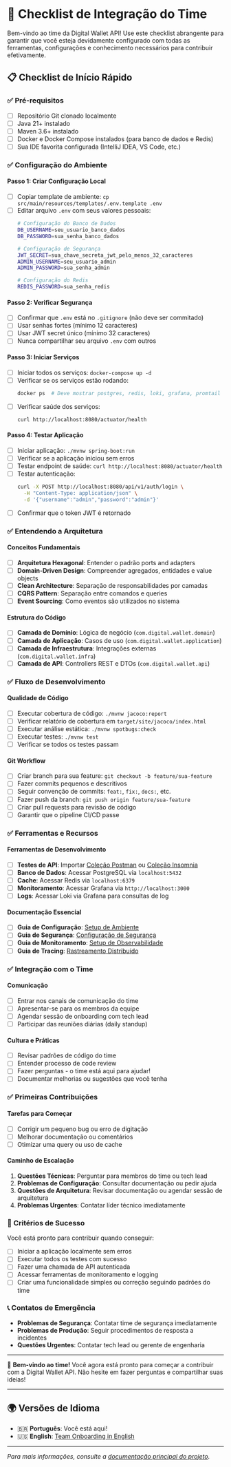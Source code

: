 # 🚀 Checklist de Integração do Time

Bem-vindo ao time da Digital Wallet API! Use este checklist abrangente para garantir que você esteja devidamente configurado com todas as ferramentas, configurações e conhecimento necessários para contribuir efetivamente.

## 📋 Checklist de Início Rápido

### ✅ Pré-requisitos
- [ ] Repositório Git clonado localmente
- [ ] Java 21+ instalado
- [ ] Maven 3.6+ instalado
- [ ] Docker e Docker Compose instalados (para banco de dados e Redis)
- [ ] Sua IDE favorita configurada (IntelliJ IDEA, VS Code, etc.)

### ✅ Configuração do Ambiente

#### Passo 1: Criar Configuração Local
- [ ] Copiar template de ambiente: `cp src/main/resources/templates/.env.template .env`
- [ ] Editar arquivo `.env` com seus valores pessoais:
  ```bash
  # Configuração do Banco de Dados
  DB_USERNAME=seu_usuario_banco_dados
  DB_PASSWORD=sua_senha_banco_dados
  
  # Configuração de Segurança
  JWT_SECRET=sua_chave_secreta_jwt_pelo_menos_32_caracteres
  ADMIN_USERNAME=seu_usuario_admin
  ADMIN_PASSWORD=sua_senha_admin
  
  # Configuração do Redis
  REDIS_PASSWORD=sua_senha_redis
  ```

#### Passo 2: Verificar Segurança
- [ ] Confirmar que `.env` está no `.gitignore` (não deve ser commitado)
- [ ] Usar senhas fortes (mínimo 12 caracteres)
- [ ] Usar JWT secret único (mínimo 32 caracteres)
- [ ] Nunca compartilhar seu arquivo `.env` com outros

#### Passo 3: Iniciar Serviços
- [ ] Iniciar todos os serviços: `docker-compose up -d`
- [ ] Verificar se os serviços estão rodando:
  ```bash
  docker ps  # Deve mostrar postgres, redis, loki, grafana, promtail
  ```
- [ ] Verificar saúde dos serviços:
  ```bash
  curl http://localhost:8080/actuator/health
  ```

#### Passo 4: Testar Aplicação
- [ ] Iniciar aplicação: `./mvnw spring-boot:run`
- [ ] Verificar se a aplicação iniciou sem erros
- [ ] Testar endpoint de saúde: `curl http://localhost:8080/actuator/health`
- [ ] Testar autenticação:
  ```bash
  curl -X POST http://localhost:8080/api/v1/auth/login \
    -H "Content-Type: application/json" \
    -d '{"username":"admin","password":"admin"}'
  ```
- [ ] Confirmar que o token JWT é retornado

### ✅ Entendendo a Arquitetura

#### Conceitos Fundamentais
- [ ] **Arquitetura Hexagonal**: Entender o padrão ports and adapters
- [ ] **Domain-Driven Design**: Compreender agregados, entidades e value objects
- [ ] **Clean Architecture**: Separação de responsabilidades por camadas
- [ ] **CQRS Pattern**: Separação entre comandos e queries
- [ ] **Event Sourcing**: Como eventos são utilizados no sistema

#### Estrutura do Código
- [ ] **Camada de Domínio**: Lógica de negócio (`com.digital.wallet.domain`)
- [ ] **Camada de Aplicação**: Casos de uso (`com.digital.wallet.application`)
- [ ] **Camada de Infraestrutura**: Integrações externas (`com.digital.wallet.infra`)
- [ ] **Camada de API**: Controllers REST e DTOs (`com.digital.wallet.api`)

### ✅ Fluxo de Desenvolvimento

#### Qualidade de Código
- [ ] Executar cobertura de código: `./mvnw jacoco:report`
- [ ] Verificar relatório de cobertura em `target/site/jacoco/index.html`
- [ ] Executar análise estática: `./mvnw spotbugs:check`
- [ ] Executar testes: `./mvnw test`
- [ ] Verificar se todos os testes passam

#### Git Workflow
- [ ] Criar branch para sua feature: `git checkout -b feature/sua-feature`
- [ ] Fazer commits pequenos e descritivos
- [ ] Seguir convenção de commits: `feat:`, `fix:`, `docs:`, etc.
- [ ] Fazer push da branch: `git push origin feature/sua-feature`
- [ ] Criar pull requests para revisão de código
- [ ] Garantir que o pipeline CI/CD passe

### ✅ Ferramentas e Recursos

#### Ferramentas de Desenvolvimento
- [ ] **Testes de API**: Importar [Coleção Postman](../../collections/postman/) ou [Coleção Insomnia](../../collections/insomnia/)
- [ ] **Banco de Dados**: Acessar PostgreSQL via `localhost:5432`
- [ ] **Cache**: Acessar Redis via `localhost:6379`
- [ ] **Monitoramento**: Acessar Grafana via `http://localhost:3000`
- [ ] **Logs**: Acessar Loki via Grafana para consultas de log

#### Documentação Essencial
- [ ] **Guia de Configuração**: [Setup de Ambiente](../../configuration/pt/)
- [ ] **Guia de Segurança**: [Configuração de Segurança](../../security/pt/)
- [ ] **Guia de Monitoramento**: [Setup de Observabilidade](../../monitoring/pt/)
- [ ] **Guia de Tracing**: [Rastreamento Distribuído](../../tracing/pt/)

### ✅ Integração com o Time

#### Comunicação
- [ ] Entrar nos canais de comunicação do time
- [ ] Apresentar-se para os membros da equipe
- [ ] Agendar sessão de onboarding com tech lead
- [ ] Participar das reuniões diárias (daily standup)

#### Cultura e Práticas
- [ ] Revisar padrões de código do time
- [ ] Entender processo de code review
- [ ] Fazer perguntas - o time está aqui para ajudar!
- [ ] Documentar melhorias ou sugestões que você tenha

### ✅ Primeiras Contribuições

#### Tarefas para Começar
- [ ] Corrigir um pequeno bug ou erro de digitação
- [ ] Melhorar documentação ou comentários
- [ ] Otimizar uma query ou uso de cache

#### Caminho de Escalação
1. **Questões Técnicas**: Perguntar para membros do time ou tech lead
2. **Problemas de Configuração**: Consultar documentação ou pedir ajuda
3. **Questões de Arquitetura**: Revisar documentação ou agendar sessão de arquitetura
4. **Problemas Urgentes**: Contatar líder técnico imediatamente

### 🎯 Critérios de Sucesso

Você está pronto para contribuir quando conseguir:
- [ ] Iniciar a aplicação localmente sem erros
- [ ] Executar todos os testes com sucesso
- [ ] Fazer uma chamada de API autenticada
- [ ] Acessar ferramentas de monitoramento e logging
- [ ] Criar uma funcionalidade simples ou correção seguindo padrões do time

### 📞 Contatos de Emergência

- **Problemas de Segurança**: Contatar time de segurança imediatamente
- **Problemas de Produção**: Seguir procedimentos de resposta a incidentes
- **Questões Urgentes**: Contatar tech lead ou gerente de engenharia

---

🎉 **Bem-vindo ao time!** Você agora está pronto para começar a contribuir com a Digital Wallet API. Não hesite em fazer perguntas e compartilhar suas ideias!

---

## 🌍 Versões de Idioma

- 🇧🇷 **Português**: Você está aqui!
- 🇺🇸 **English**: [Team Onboarding in English](../en/team-onboarding.md)

---

*Para mais informações, consulte a [documentação principal do projeto](../../README-PT.md).*
